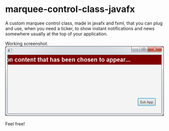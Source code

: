 # marquee-control-class-javafx
A custom marquee control class, made in javafx and fxml, that you can plug and use, when you need a ticker, to show instant notifications and news somewhere usually at the top of your application.

Working screenshot.
![alt text](https://raw.githubusercontent.com/onwhim/marquee-control-class-javafx/master/screenshot.png?)

Feel free!
